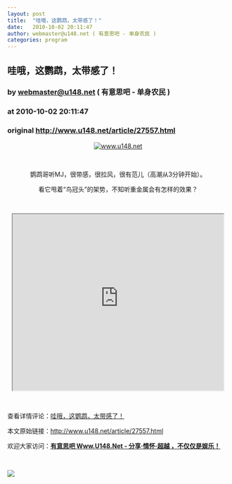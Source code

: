 ```yaml
---
layout: post
title:  "哇哦，这鹦鹉，太带感了！"
date:   2010-10-02 20:11:47
author: webmaster@u148.net ( 有意思吧 - 单身农民 )
categories: program
---
```


## 哇哦，这鹦鹉，太带感了！
### by webmaster@u148.net ( 有意思吧 - 单身农民 )
### at 2010-10-02 20:11:47
### original <http://www.u148.net/article/27557.html>

<p style="text-align:center"><a href="http://www.u148.net/"><img src="http://file2.u148.net/images/2010/9/1285858158889.jpg" alt="www.u148.net"></a></p><p style="text-align:center"> </p><p style="text-align:center">鹦鹉哥听MJ，很带感，很拉风，很有范儿（高潮从3分钟开始）。</p><p style="text-align:center">看它甩着“鸟冠头”的架势，不知听重金属会有怎样的效果？</p><p> </p><p style="text-align:center"><iframe src="http://reader.googleusercontent.com/reader/embediframe?src=http://player.youku.com/player.php/sid/XMTEyNTU3MTU2/v.swf&amp;width=480&amp;height=400" width="480" height="400"></iframe></p><p> </p><p>查看详情评论：<a href="http://www.u148.net/article/27557.html">哇哦，这鹦鹉，太带感了！</a></p><p>本文原始链接：<a href="http://www.u148.net/article/27557.html">http://www.u148.net/article/27557.html</a></p><p>欢迎大家访问：<a href="http://www.u148.net"><strong>有意思吧 Www.U148.Net - 分享·情怀·超越 ，不仅仅是娱乐！</strong></a></p><p> </p><a href="http://s.click.taobao.com/a/qvVmnYhD5qI=-15599093"><img src="http://img.u148.net/activity/2010/7/inoherb.gif" border="0"></a><p> </p>